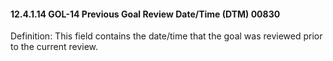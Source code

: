 #### 12.4.1.14 GOL-14 Previous Goal Review Date/Time (DTM) 00830

Definition: This field contains the date/time that the goal was reviewed prior to the current review.
